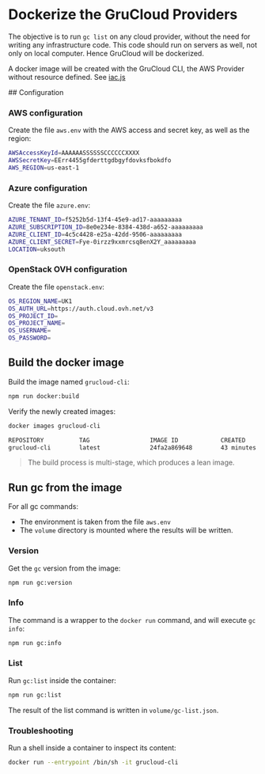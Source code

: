 # Dockerize the GruCloud Providers

The objective is to run `gc list` on any cloud provider, without the need for writing any infrastructure code. This code should run on servers as well, not only on local computer. Hence GruCloud will be dockerized.

A docker image will be created with the GruCloud CLI, the AWS Provider without resource defined. See [iac.js](./iac.js)

## Configuration

### AWS configuration

Create the file `aws.env` with the AWS access and secret key, as well as the region:

```sh
AWSAccessKeyId=AAAAAASSSSSSCCCCCCXXXX
AWSSecretKey=EErr4455gfderttgdbgyfdovksfbokdfo
AWS_REGION=us-east-1
```

### Azure configuration

Create the file `azure.env`:

```sh
AZURE_TENANT_ID=f5252b5d-13f4-45e9-ad17-aaaaaaaaa
AZURE_SUBSCRIPTION_ID=8e0e234e-8384-438d-a652-aaaaaaaaa
AZURE_CLIENT_ID=4c5c4428-e25a-42dd-9506-aaaaaaaaa
AZURE_CLIENT_SECRET=Fye-0irzz9xxmrcsq8enX2Y_aaaaaaaaa
LOCATION=uksouth
```

### OpenStack OVH configuration

Create the file `openstack.env`:

```sh
OS_REGION_NAME=UK1
OS_AUTH_URL=https://auth.cloud.ovh.net/v3
OS_PROJECT_ID=
OS_PROJECT_NAME=
OS_USERNAME=
OS_PASSWORD=
```

## Build the docker image

Build the image named `grucloud-cli`:

```sh
npm run docker:build
```

Verify the newly created images:

```sh
docker images grucloud-cli
```

```txt
REPOSITORY          TAG                 IMAGE ID            CREATED             SIZE
grucloud-cli        latest              24fa2a869648        43 minutes ago      227MB
```

> The build process is multi-stage, which produces a lean image.

## Run gc from the image

For all gc commands:

- The environment is taken from the file `aws.env`
- The `volume` directory is mounted where the results will be written.

### Version

Get the `gc` version from the image:

```sh
npm run gc:version
```

### Info

The command is a wrapper to the `docker run` command, and will execute `gc info`:

```sh
npm run gc:info
```

### List

Run `gc:list` inside the container:

```sh
npm run gc:list
```

The result of the list command is written in `volume/gc-list.json`.

### Troubleshooting

Run a shell inside a container to inspect its content:

```sh
docker run --entrypoint /bin/sh -it grucloud-cli
```

